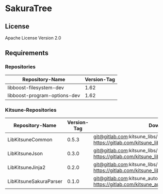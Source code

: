 # SakuraTree

## License

Apache License Version 2.0

## Requirements

### Repositories

Repository-Name | Version-Tag
--- | ---
libboost-filesystem-dev | 1.62
libboost-program-options-dev | 1.62

### Kitsune-Repositories

Repository-Name | Version-Tag | Download-Path
--- | --- | ---
LibKitsuneCommon | 0.5.3 |  git@gitlab.com:kitsune_libs/libKitsuneCommon.git <br> https://gitlab.com/kitsune_libs/libKitsuneCommon.git
LibKitsuneJson | 0.3.0 |  git@gitlab.com:kitsune_libs/libKitsuneJson.git <br> https://gitlab.com/kitsune_libs/libKitsuneJson.git
LibKitsuneJinja2 | 0.2.0 |  git@gitlab.com:kitsune_libs/libKitsuneJinja2.git <br> https://gitlab.com/kitsune_libs/libKitsuneJinja2.git
LibKitsuneSakuraParser | 0.1.0 |  git@gitlab.com:kitsune_automation/libKitsuneSakuraParser.git <br> https://gitlab.com/kitsune_automation/libKitsuneSakuraParser.git





